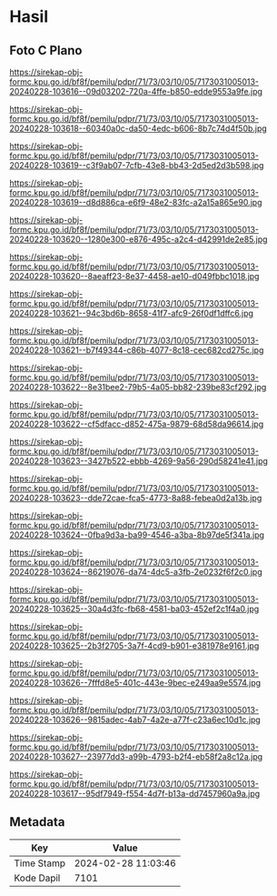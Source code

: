# Hasil

## Foto C Plano

https://sirekap-obj-formc.kpu.go.id/bf8f/pemilu/pdpr/71/73/03/10/05/7173031005013-20240228-103616--09d03202-720a-4ffe-b850-edde9553a9fe.jpg

https://sirekap-obj-formc.kpu.go.id/bf8f/pemilu/pdpr/71/73/03/10/05/7173031005013-20240228-103618--60340a0c-da50-4edc-b606-8b7c74d4f50b.jpg

https://sirekap-obj-formc.kpu.go.id/bf8f/pemilu/pdpr/71/73/03/10/05/7173031005013-20240228-103619--c3f9ab07-7cfb-43e8-bb43-2d5ed2d3b598.jpg

https://sirekap-obj-formc.kpu.go.id/bf8f/pemilu/pdpr/71/73/03/10/05/7173031005013-20240228-103619--d8d886ca-e6f9-48e2-83fc-a2a15a865e90.jpg

https://sirekap-obj-formc.kpu.go.id/bf8f/pemilu/pdpr/71/73/03/10/05/7173031005013-20240228-103620--1280e300-e876-495c-a2c4-d42991de2e85.jpg

https://sirekap-obj-formc.kpu.go.id/bf8f/pemilu/pdpr/71/73/03/10/05/7173031005013-20240228-103620--8aeaff23-8e37-4458-ae10-d049fbbc1018.jpg

https://sirekap-obj-formc.kpu.go.id/bf8f/pemilu/pdpr/71/73/03/10/05/7173031005013-20240228-103621--94c3bd6b-8658-41f7-afc9-26f0df1dffc6.jpg

https://sirekap-obj-formc.kpu.go.id/bf8f/pemilu/pdpr/71/73/03/10/05/7173031005013-20240228-103621--b7f49344-c86b-4077-8c18-cec682cd275c.jpg

https://sirekap-obj-formc.kpu.go.id/bf8f/pemilu/pdpr/71/73/03/10/05/7173031005013-20240228-103622--8e31bee2-79b5-4a05-bb82-239be83cf292.jpg

https://sirekap-obj-formc.kpu.go.id/bf8f/pemilu/pdpr/71/73/03/10/05/7173031005013-20240228-103622--cf5dfacc-d852-475a-9879-68d58da96614.jpg

https://sirekap-obj-formc.kpu.go.id/bf8f/pemilu/pdpr/71/73/03/10/05/7173031005013-20240228-103623--3427b522-ebbb-4269-9a56-290d58241e41.jpg

https://sirekap-obj-formc.kpu.go.id/bf8f/pemilu/pdpr/71/73/03/10/05/7173031005013-20240228-103623--dde72cae-fca5-4773-8a88-febea0d2a13b.jpg

https://sirekap-obj-formc.kpu.go.id/bf8f/pemilu/pdpr/71/73/03/10/05/7173031005013-20240228-103624--0fba9d3a-ba99-4546-a3ba-8b97de5f341a.jpg

https://sirekap-obj-formc.kpu.go.id/bf8f/pemilu/pdpr/71/73/03/10/05/7173031005013-20240228-103624--86219076-da74-4dc5-a3fb-2e0232f6f2c0.jpg

https://sirekap-obj-formc.kpu.go.id/bf8f/pemilu/pdpr/71/73/03/10/05/7173031005013-20240228-103625--30a4d3fc-fb68-4581-ba03-452ef2c1f4a0.jpg

https://sirekap-obj-formc.kpu.go.id/bf8f/pemilu/pdpr/71/73/03/10/05/7173031005013-20240228-103625--2b3f2705-3a7f-4cd9-b901-e381978e9161.jpg

https://sirekap-obj-formc.kpu.go.id/bf8f/pemilu/pdpr/71/73/03/10/05/7173031005013-20240228-103626--7fffd8e5-401c-443e-9bec-e249aa9e5574.jpg

https://sirekap-obj-formc.kpu.go.id/bf8f/pemilu/pdpr/71/73/03/10/05/7173031005013-20240228-103626--9815adec-4ab7-4a2e-a77f-c23a6ec10d1c.jpg

https://sirekap-obj-formc.kpu.go.id/bf8f/pemilu/pdpr/71/73/03/10/05/7173031005013-20240228-103627--23977dd3-a99b-4793-b2f4-eb58f2a8c12a.jpg

https://sirekap-obj-formc.kpu.go.id/bf8f/pemilu/pdpr/71/73/03/10/05/7173031005013-20240228-103617--95df7949-f554-4d7f-b13a-dd7457960a9a.jpg


## Metadata

| Key        | Value               |
| ---------- | ------------------- |
| Time Stamp | 2024-02-28 11:03:46 |
| Kode Dapil | 7101                |



